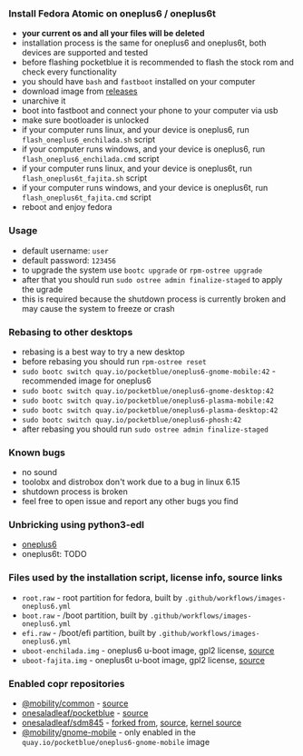 ### Install Fedora Atomic on oneplus6 / oneplus6t

- **your current os and all your files will be deleted**
- installation process is the same for oneplus6 and oneplus6t, both devices are supported and tested
- before flashing pocketblue it is recommended to flash the stock rom and check every functionality
- you should have `bash` and `fastboot` installed on your computer
- download image from [releases](https://github.com/pocketblue/pocketblue/releases/latest)
- unarchive it
- boot into fastboot and connect your phone to your computer via usb
- make sure bootloader is unlocked
- if your computer runs linux, and your device is oneplus6, run `flash_oneplus6_enchilada.sh` script
- if your computer runs windows, and your device is oneplus6, run `flash_oneplus6_enchilada.cmd` script
- if your computer runs linux, and your device is oneplus6t, run `flash_oneplus6t_fajita.sh` script
- if your computer runs windows, and your device is oneplus6t, run `flash_oneplus6t_fajita.cmd` script
- reboot and enjoy fedora

### Usage

- default username: `user`
- default password: `123456`
- to upgrade the system use `bootc upgrade` or `rpm-ostree upgrade`
- after that you should run `sudo ostree admin finalize-staged` to apply the ugrade
- this is required because the shutdown process is currently broken and may cause the system to freeze or crash

### Rebasing to other desktops

- rebasing is a best way to try a new desktop
- before rebasing you should run `rpm-ostree reset`
- `sudo bootc switch quay.io/pocketblue/oneplus6-gnome-mobile:42` - recommended image for oneplus6
- `sudo bootc switch quay.io/pocketblue/oneplus6-gnome-desktop:42`
- `sudo bootc switch quay.io/pocketblue/oneplus6-plasma-mobile:42`
- `sudo bootc switch quay.io/pocketblue/oneplus6-plasma-desktop:42`
- `sudo bootc switch quay.io/pocketblue/oneplus6-phosh:42`
- after rebasing you should run `sudo ostree admin finalize-staged`

### Known bugs

- no sound
- toolobx and distrobox don't work due to a bug in linux 6.15
- shutdown process is broken
- feel free to open issue and report any other bugs you find

### Unbricking using python3-edl

- [oneplus6](https://github.com/pocketblue/oneplus6-unbrick)
- oneplus6t: TODO

### Files used by the installation script, license info, source links

- `root.raw` - root partition for fedora, built by `.github/workflows/images-oneplus6.yml`
- `boot.raw` - /boot partition, built by `.github/workflows/images-oneplus6.yml`
- `efi.raw` - /boot/efi partition, built by `.github/workflows/images-oneplus6.yml`
- `uboot-enchilada.img` - oneplus6 u-boot image, gpl2 license, [source](https://github.com/fedora-remix-mobility/u-boot)
- `uboot-fajita.img` - oneplus6t u-boot image, gpl2 license, [source](https://github.com/fedora-remix-mobility/u-boot)

### Enabled copr repositories

- [@mobility/common](https://copr.fedorainfracloud.org/coprs/g/mobility/common) - [source](https://github.com/fedora-remix-mobility/packages)
- [onesaladleaf/pocketblue](https://copr.fedorainfracloud.org/coprs/onesaladleaf/pocketblue) - [source](https://github.com/pocketblue/packages)
- [onesaladleaf/sdm845](https://copr.fedorainfracloud.org/coprs/onesaladleaf/sdm845) - [forked from](https://copr.fedorainfracloud.org/coprs/g/mobility/sdm845), [source](https://github.com/fedora-remix-mobility/packages), [kernel source](https://github.com/fedora-remix-mobility/sdm845-kernel)
- [@mobility/gnome-mobile](https://copr.fedorainfracloud.org/coprs/g/mobility/gnome-mobile) - only enabled in the `quay.io/pocketblue/oneplus6-gnome-mobile` image
